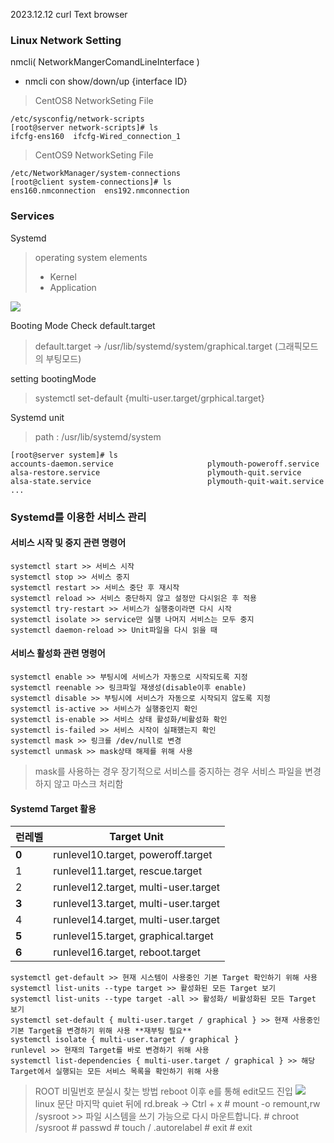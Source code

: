 2023.12.12
curl Text browser
### Linux Network Setting
nmcli( NetworkMangerComandLineInterface )
- nmcli con show/down/up {interface ID}

> CentOS8 NetworkSeting File

    /etc/sysconfig/network-scripts
    [root@server network-scripts]# ls
    ifcfg-ens160  ifcfg-Wired_connection_1

> CentOS9 NetworkSeting File
 

    /etc/NetworkManager/system-connections
    [root@client system-connections]# ls
    ens160.nmconnection  ens192.nmconnection

### Services
Systemd 
> operating system elements
> - Kernel
> - Application

![](https://encrypted-tbn0.gstatic.com/images?q=tbn:ANd9GcQqX310aUqm3YgqtEU0kW4K03GdK-Ot9h7Xvw&usqp=CAU)

Booting Mode Check default.target
> default.target -> /usr/lib/systemd/system/graphical.target (그래픽모드의 부팅모드)

setting bootingMode 
> systemctl set-default {multi-user.target/grphical.target}

Systemd unit

> path : /usr/lib/systemd/system

    [root@server system]# ls
    accounts-daemon.service                     plymouth-poweroff.service
    alsa-restore.service                        plymouth-quit.service
    alsa-state.service                          plymouth-quit-wait.service
    ...

### Systemd를 이용한 서비스 관리
#### 서비스 시작 및 중지 관련 명령어
    systemctl start >> 서비스 시작
    systemctl stop >> 서비스 중지
    systemctl restart >> 서비스 중단 후 재시작
    systemctl reload >> 서비스 중단하지 않고 설정만 다시읽은 후 적용
    systemctl try-restart >> 서비스가 실행중이라면 다시 시작
    systemctl isolate >> service만 실행 나머지 서비스는 모두 중지
    systemctl daemon-reload >> Unit파일을 다시 읽을 때

#### 서비스 활성화 관련 명령어
    systemctl enable >> 부팅시에 서비스가 자동으로 시작되도록 지정
    systemctl reenable >> 링크파일 재생성(disable이후 enable)
    systemctl disable >> 부팅시에 서비스가 자동으로 시작되지 않도록 지정 
    systemctl is-active >> 서비스가 실행중인지 확인
    systemctl is-enable >> 서비스 상태 활성화/비활성화 확인
    systemctl is-failed >> 서비스 시작이 실패했는지 확인
    systemctl mask >> 링크를 /dev/null로 변경
    systemctl unmask >> mask상태 해제를 위해 사용
> mask를 사용하는 경우 장기적으로 서비스를 중지하는 경우 서비스 파일을 변경하지 않고 마스크 처리함

#### Systemd Target 활용
| 런레벨 | Target Unit  |
|--|--|
| <b>0</b> | runlevel10.target, poweroff.target |
| 1 | runlevel11.target, rescue.target |
| 2 | runlevel12.target, multi-user.target |
| <b>3</b> | runlevel13.target, multi-user.target |
| 4 | runlevel14.target, multi-user.target |
| <b>5</b> | runlevel15.target, graphical.target |
| <b>6</b> | runlevel16.target, reboot.target |

    systemctl get-default >> 현재 시스템이 사용중인 기본 Target 확인하기 위해 사용
    systemctl list-units --type target >> 활성화된 모든 Target 보기
    systemctl list-units --type target -all >> 활성화/ 비활성화된 모든 Target 보기
    systemctl set-default { multi-user.target / graphical } >> 현재 사용중인 기본 Target을 변경하기 위해 사용 **재부팅 필요**
    systemctl isolate { multi-user.target / graphical }
    runlevel >> 현재의 Target를 바로 변경하기 위해 사용
    systemctl list-dependencies { multi-user.target / graphical } >> 해당 Target에서 실행되는 모든 서비스 목록을 확인하기 위해 사용

> ROOT 비밀번호 분실시 찾는 방법
 reboot 이후 e를 통해 edit모드 진입
 ![](https://access.redhat.com/webassets/avalon/d/Red_Hat_Enterprise_Linux-8-Managing_monitoring_and_updating_the_kernel-ko-KR/images/b76ce21ff4f274aa4b224296cf97f20d/resetting-the-root-password-rd-break.png)
linux 문단 마지막 quiet 뒤에  rd.break -> Ctrl + x
\# mount -o remount,rw /sysroot >> 파일 시스템을 쓰기 가능으로 다시 마운트합니다.
\# chroot /sysroot
\# passwd 
\# touch / .autorelabel
\# exit
\# exit
<!--stackedit_data:
eyJoaXN0b3J5IjpbMjI3OTc4OTg5LC0xODE3ODg0NjI0LC0xNz
M1ODA2NDUyLDgxODU3MTI3OSwxOTYxNjE3Njc3LC05Mjk1Njcy
NTcsLTkzODIzNjUzMywtMTgwMzYzMjk3NSwtMjkxNDkzODMsND
g0NTgyMDc0LDEwOTM5NzEzNDcsLTgwMjM2NDIwOF19
-->